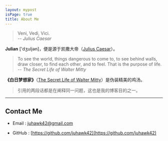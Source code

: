 ```yaml
---
layout: mypost
isPage: true
title: About Me
---
```



> Veni, Vedi, Vici.  
-- *Julius Caesar*   

**Julian** ['dʒuljən]，便是源于凯撒大帝（[Julius Caesar](https://en.wikipedia.org/wiki/Julius_Caesar)）。    


> To see the world, things dangerous to come to, to see behind walls, draw closer, to find each other, and to feel. That is the purpose of life.   
-- *The Secret Life of Walter Mitty*

**《白日梦想家》**（[The Secret Life of Walter Mitty](https://movie.douban.com/subject/2133323/)）是伪装精美的鸡汤。


> 引用的两段话都是在阐释同一问题，这也是我的博客目的之一。  


---
## Contact Me  


- Email : juhawk42@gmail.com

- GitHub : [https://github.com/juhawk42](https://github.com/juhawk42)

